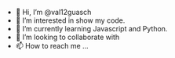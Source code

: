 - 👋 Hi, I’m @val12guasch
- 👀 I’m interested in show my code.
- 🌱 I’m currently learning Javascript and Python.
- 💞️ I’m looking to collaborate with 
- 📫 How to reach me ...

<!---
val12guasch/val12guasch is a ✨ special ✨ repository because its `README.md` (this file) appears on your GitHub profile.
You can click the Preview link to take a look at your changes.
--->
